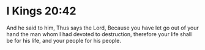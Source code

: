 # I Kings 20:42

And he said to him, Thus says the Lord, Because you have let go out of your hand the man whom I had devoted to destruction, therefore your life shall be for his life, and your people for his people.
